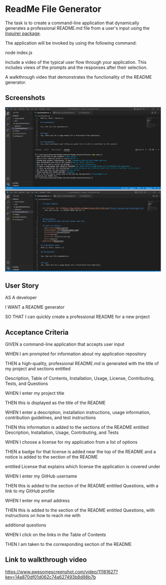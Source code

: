 # ReadMe File Generator

The task is to create a command-line application that dynamically generates a professional README.md file from a user's input using the [Inquirer package](https://www.npmjs.com/package/inquirer).


The application will be invoked by using the following command:

node index.js

Include a video of the typical user flow through your application. This includes views of the prompts and the responses after their selection.


A walkthrough video that demonstrates the functionality of the README generator.


## Screenshots

<img src="./assets/images/img_1.png">



<img src="./assets/images/img_2.png">



## User Story

AS A developer

I WANT a README generator

SO THAT I can quickly create a professional README for a new project


## Acceptance Criteria

GIVEN a command-line application that accepts user input

WHEN I am prompted for information about my application repository

THEN a high-quality, professional README.md is generated with the title of my project and sections entitled 

Description, Table of Contents, Installation, Usage, License, Contributing, Tests, and Questions

WHEN I enter my project title

THEN this is displayed as the title of the README

WHEN I enter a description, installation instructions, usage information, contribution guidelines, and test 
instructions

THEN this information is added to the sections of the README entitled Description, Installation, Usage, Contributing, 
and Tests

WHEN I choose a license for my application from a list of options

THEN a badge for that license is added near the top of the README and a notice is added to the section of the README

entitled License that explains which license the application is covered under

WHEN I enter my GitHub username

THEN this is added to the section of the README entitled Questions, with a link to my GitHub profile

WHEN I enter my email address

THEN this is added to the section of the README entitled Questions, with instructions on how to reach me with

additional questions

WHEN I click on the links in the Table of Contents

THEN I am taken to the corresponding section of the README



## Link to walkthrough video

https://www.awesomescreenshot.com/video/11181627?key=14a870df01d062c74a627493b8d98b7b